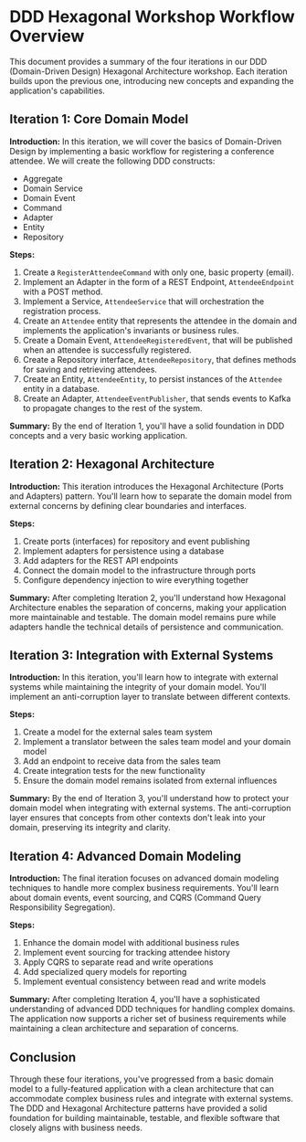 # DDD Hexagonal Workshop Workflow Overview

This document provides a summary of the four iterations in our DDD (Domain-Driven Design) Hexagonal Architecture workshop. Each iteration builds upon the previous one, introducing new concepts and expanding the application's capabilities.

## Iteration 1: Core Domain Model

**Introduction:**
In this iteration, we will cover the basics of Domain-Driven Design by implementing a basic workflow for registering a conference attendee. We will create the following DDD constructs:
- Aggregate
- Domain Service
- Domain Event
- Command
- Adapter
- Entity
- Repository

**Steps:**
1. Create a `RegisterAttendeeCommand` with only one, basic property (email).
2. Implement an Adapter in the form of a REST Endpoint, `AttendeeEndpoint` with a POST method.
3. Implement a Service, `AttendeeService` that will orchestration the registration process.
4. Create an `Attendee` entity that represents the attendee in the domain and implements the application's invariants or business rules.
4. Create a Domain Event, `AttendeeRegisteredEvent`, that will be published when an attendee is successfully registered.
5. Create a Repository interface, `AttendeeRepository`, that defines methods for saving and retrieving attendees.
6. Create an Entity, `AttendeeEntity`, to persist instances of the `Attendee` entity in a database.
7. Create an Adapter, `AttendeeEventPublisher`, that sends events to Kafka to propagate changes to the rest of the system.

**Summary:**
By the end of Iteration 1, you'll have a solid foundation in DDD concepts and a very basic working application.

## Iteration 2: Hexagonal Architecture

**Introduction:**
This iteration introduces the Hexagonal Architecture (Ports and Adapters) pattern. You'll learn how to separate the domain model from external concerns by defining clear boundaries and interfaces.

**Steps:**
1. Create ports (interfaces) for repository and event publishing
2. Implement adapters for persistence using a database
3. Add adapters for the REST API endpoints
4. Connect the domain model to the infrastructure through ports
5. Configure dependency injection to wire everything together

**Summary:**
After completing Iteration 2, you'll understand how Hexagonal Architecture enables the separation of concerns, making your application more maintainable and testable. The domain model remains pure while adapters handle the technical details of persistence and communication.

## Iteration 3: Integration with External Systems

**Introduction:**
In this iteration, you'll learn how to integrate with external systems while maintaining the integrity of your domain model. You'll implement an anti-corruption layer to translate between different contexts.

**Steps:**
1. Create a model for the external sales team system
2. Implement a translator between the sales team model and your domain model
3. Add an endpoint to receive data from the sales team
4. Create integration tests for the new functionality
5. Ensure the domain model remains isolated from external influences

**Summary:**
By the end of Iteration 3, you'll understand how to protect your domain model when integrating with external systems. The anti-corruption layer ensures that concepts from other contexts don't leak into your domain, preserving its integrity and clarity.

## Iteration 4: Advanced Domain Modeling

**Introduction:**
The final iteration focuses on advanced domain modeling techniques to handle more complex business requirements. You'll learn about domain events, event sourcing, and CQRS (Command Query Responsibility Segregation).

**Steps:**
1. Enhance the domain model with additional business rules
2. Implement event sourcing for tracking attendee history
3. Apply CQRS to separate read and write operations
4. Add specialized query models for reporting
5. Implement eventual consistency between read and write models

**Summary:**
After completing Iteration 4, you'll have a sophisticated understanding of advanced DDD techniques for handling complex domains. The application now supports a richer set of business requirements while maintaining a clean architecture and separation of concerns.

## Conclusion

Through these four iterations, you've progressed from a basic domain model to a fully-featured application with a clean architecture that can accommodate complex business rules and integrate with external systems. The DDD and Hexagonal Architecture patterns have provided a solid foundation for building maintainable, testable, and flexible software that closely aligns with business needs.
